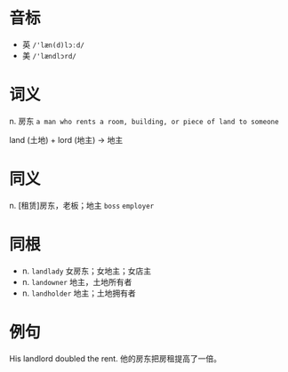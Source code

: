 # 音标

- 英 `/'læn(d)lɔːd/`
- 美 `/'lændlɔrd/`

# 词义

n. 房东
`a man who rents a room, building, or piece of land to someone`



land (土地) + lord (地主) → 地主

# 同义

n. [租赁]房东，老板；地主
`boss` `employer`

# 同根

- n. `landlady` 女房东；女地主；女店主
- n. `landowner` 地主，土地所有者
- n. `landholder` 地主；土地拥有者

# 例句

His landlord doubled the rent.
他的房东把房租提高了一倍。



